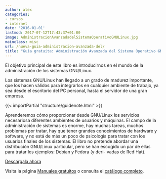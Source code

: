 ```yaml
---
author: alex
categories:
- cursos
- internet
date: '2016-01-01'
lastmod: 2017-07-12T17:43:37+01:00
image: AdministracionAvanzadadelSistemaOperativoGNULinux.jpg
mainclass: misc
url: /nueva-guia-administracion-avanzada-del/
title: "Guía gratuita: Administración Avanzada del Sistema Operativo GNU/Linux"
---
```


<figure>
    <amp-img sizes="(min-width: 800px) 800px, 100vw" on="tap:lightbox1" role="button" tabindex="0" layout="responsive" src="/img/AdministracionAvanzadadelSistemaOperativoGNULinux.jpg" title="Guía gratuita: Administración Avanzada del Sistema Operativo GNU/Linux" alt="Guía gratuita: Administración Avanzada del Sistema Operativo GNU/Linux" width="800" height="420"></amp-img>
</figure>

El objetivo principal de este libro es introducirnos en el mundo de la administración de los sistemas GNU/Linux.

Los sistemas GNU/Linux han llegado a un grado de madurez importante, que los hacen válidos para integrarlos en cualquier ambiente de trabajo, ya sea desde el escritorio del PC personal, hasta el servidor de una gran empresa.

{{< importPartial "structure/guidenote.html" >}}

<!--more--><!--ad-->

Aprenderemos cómo proporcionar desde GNU/Linux los servicios necesariosa diferentes ambientes de usuarios y máquinas. El campo de la administración de sistemas es enorme, hay muchas tareas, muchos problemas por tratar, hay que tener grandes conocimientos de hardware y software, y no está de más un poco de psicología para tratar con los usuarios finales de los sistemas. El libro no pretende abordar una distribución GNU/Linux particular, pero se han escogido un par de ellas para tratar los ejemplos: Debian y Fedora (y deri- vadas de Red Hat).

<div class="button-post">
    <a href="http://bashyc-blogspot.tradepub.com/c/pubRD.mpl?sr=oc&_t=oc:&qf=w_free07" target="_blank">Descárgala ahora</a>
</div>

Visita la página [Manuales gratuitos][1] o consulta el [catálogo completo][2].

[1]: https://elbauldelprogramador.com/manuales-gratuitos/
[2]: http://elbauldelprogramador.tradepub.com/category/information-technology/1207/ "Catálogo completo de Guías gratuítas "
